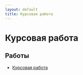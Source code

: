```yaml
---
layout: default
title: Курсовая работа
---
```


# Курсовая работа

## Работы

- [Курсовая работа](https://github.com/arseniiarsenii/ivt-portfolio/tree/main/works/year-2/Курсовая%20работа/Курсовая%20работа%20public) 
